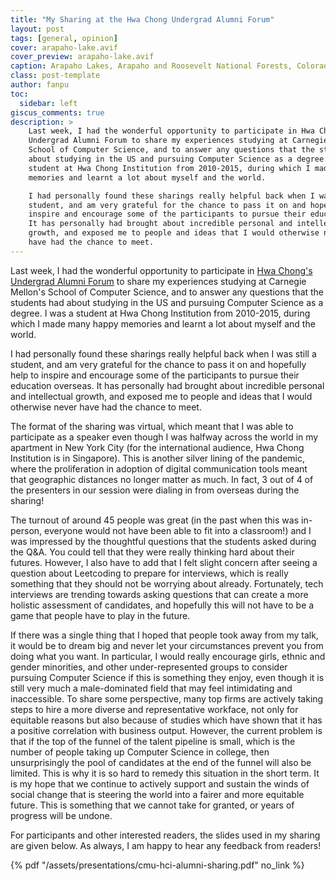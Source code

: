 ```yaml
---
title: "My Sharing at the Hwa Chong Undergrad Alumni Forum"
layout: post
tags: [general, opinion]
cover: arapaho-lake.avif
cover_preview: arapaho-lake.avif
caption: Arapaho Lakes, Arapaho and Roosevelt National Forests, Colorado, USA
class: post-template
author: fanpu
toc:
  sidebar: left
giscus_comments: true
description: >
    Last week, I had the wonderful opportunity to participate in Hwa Chong's
    Undergrad Alumni Forum to share my experiences studying at Carnegie Mellon's
    School of Computer Science, and to answer any questions that the students had
    about studying in the US and pursuing Computer Science as a degree. I was a
    student at Hwa Chong Institution from 2010-2015, during which I made many happy
    memories and learnt a lot about myself and the world.

    I had personally found these sharings really helpful back when I was still a
    student, and am very grateful for the chance to pass it on and hopefully help to
    inspire and encourage some of the participants to pursue their education overseas.
    It has personally had brought about incredible personal and intellectual
    growth, and exposed me to people and ideas that I would otherwise never
    have had the chance to meet.
---
```


Last week, I had the wonderful opportunity to participate in [Hwa Chong's
Undergrad Alumni Forum](https://ecg.hci.edu.sg/undergrad-alumni-forum-2022) to
share my experiences studying at Carnegie Mellon's School of Computer Science,
and to answer any questions that the students had about studying in the US and
pursuing Computer Science as a degree. I was a student at Hwa Chong Institution
from 2010-2015, during which I made many happy memories and learnt a lot about
myself and the world.

I had personally found these sharings really helpful back when I was still a
student, and am very grateful for the chance to pass it on and hopefully help to
inspire and encourage some of the participants to pursue their education overseas.
It has personally had brought about incredible personal and intellectual
growth, and exposed me to people and ideas that I would otherwise never
have had the chance to meet.

The format of the sharing was virtual, which meant that I was able to
participate as a speaker even though I was halfway across the world in my
apartment in New York City (for the international audience, Hwa Chong
Institution is in Singapore). This is another silver lining of the pandemic,
where the proliferation in adoption of digital communication tools meant that
geographic distances no longer matter as much. In fact, 3 out of 4 of the
presenters in our session were dialing in from overseas during the sharing!

The turnout of around 45 people was great (in the past when this was in-person,
everyone would not have been able to fit into a classroom!) and I was impressed by
the thoughtful questions that the students asked during the Q&A. You could
tell that they were really thinking hard about their futures.  However, I also
have to add that I felt slight concern after seeing a question about Leetcoding
to prepare for interviews, which is really something that they should not be
worrying about already.  Fortunately, tech interviews are trending towards
asking questions that can create a more holistic assessment of candidates, and
hopefully this will not have to be a game that people have to play in
the future. 

If there was a single thing that I hoped that people took away from my talk, it
would be to dream big and never let your circumstances prevent you from doing
what you want. In particular, I would really encourage girls, ethnic and gender
minorities, and other under-represented groups to consider pursuing Computer
Science if this is something they enjoy, even though it is still very much a
male-dominated field that may feel intimidating and inaccessible. To
share some perspective, many top firms are actively taking steps to hire a more
diverse and representative workface, not only for equitable reasons but also
because of studies which have shown that it has a positive correlation with 
business output. However, the current problem is that if the top of the funnel
of the talent pipeline is small, which is the number of people taking up
Computer Science in college, then unsurprisingly the pool of candidates at the
end of the funnel will also be limited. This is why it is so hard to remedy this
situation in the short term.  It is my hope that we continue to actively support
and sustain the winds of social change that is steering the world into a fairer
and more equitable future. This is something that we cannot take for granted,
or years of progress will be undone.

For participants and other interested readers, the slides used in my sharing are given below. As always, I am happy to hear any feedback from readers!

{% pdf "/assets/presentations/cmu-hci-alumni-sharing.pdf" no_link %}